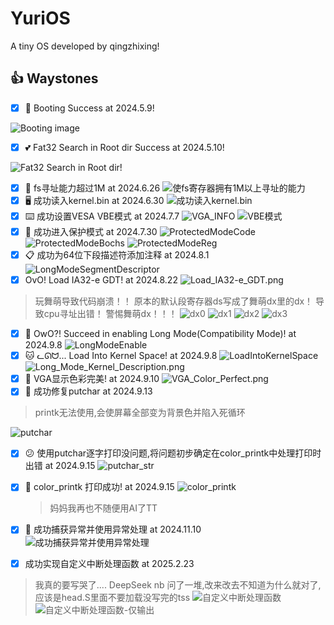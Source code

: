 # YuriOS

A tiny OS developed by qingzhixing!

## 👍 Waystones

- [X] 🍎 Booting Success at 2024.5.9!

![Booting image](assets/images/boot_success.png)

- [X] 💕 Fat32 Search in Root dir Success at 2024.5.10!

![Fat32 Search in Root dir!](assets/images/Fat32_Search_in_Root_dir!.png)

- [X] 🦄 fs寻址能力超过1M at 2024.6.26
  ![使fs寄存器拥有1M以上寻址的能力](assets/images/使fs寄存器拥有1M以上寻址的能力.png)
- [X] 🖥️ 成功读入kernel.bin at 2024.6.30
  ![成功读入kernel.bin](assets/images/read_kernel_bin.png)
- [X] ⌨️ 成功设置VESA VBE模式 at 2024.7.7
  ![VGA_INFO](assets/images/VGA_INFO.png)
  ![VBE模式](assets/images/VESA_VBE.png)
- [X] 🐳 成功进入保护模式 at 2024.7.30
  ![ProtectedModeCode](assets/images/ProtectedModeCode.png)
  ![ProtectedModeBochs](assets/images/ProtectedModeBochs.png)
  ![ProtectedModeReg](assets/images/ProtectedModeReg.png)
- [X] 📋 成功为64位下段描述符添加注释 at 2024.8.1
  ![LongModeSegmentDescriptor](assets/images/LongModeSegmentDescriptor.png)
- [X] OvO! Load IA32-e GDT! at 2024.8.22
  ![Load_IA32-e_GDT.png](assets/images/Load_IA32-e_GDT.png)

> 玩舞萌导致代码崩溃！！
> 原本的默认段寄存器ds写成了舞萌dx里的dx！
> 导致cpu寻址出错！
> 警惕舞萌dx！！！
> ![dx0](assets/images/dx0.png)
> ![dx1](assets/images/dx1.png)
> ![dx2](assets/images/dx2.png)
> ![dx3](assets/images/dx3.png)

- [X] 🍰 OwO?! Succeed in enabling Long Mode(Compatibility Mode)! at 2024.9.8
  ![LongModeEnable](assets/images/Enable_Long_Mode.png)
- [X] 🐱 ᓚᘏᗢ... Load Into Kernel Space! at 2024.9.8
  ![LoadIntoKernelSpace](assets/images/Load_Into_Kernel.png)
  ![Long_Mode_Kernel_Description.png](assets/images/Long_Mode_Kernel_Description.png)
- [X] 🌵 VGA显示色彩完美! at 2024.9.10
  ![VGA_Color_Perfect.png](assets/images/VGA显示色彩.png)
- [X] 🌈 成功修复putchar at 2024.9.13

> printk无法使用,会使屏幕全部变为背景色并陷入死循环

![putchar](assets/images/putchar.png)

- [X] 😕 使用putchar逐字打印没问题,将问题初步确定在color_printk中处理打印时出错 at 2024.9.15
  ![putchar_str](assets/images/putchar_str.png)
- [X] 🦙 color_printk 打印成功! at 2024.9.15
  ![color_printk](assets/images/color_printk.png)

  > 妈妈我再也不随便用AI了TT

>

- [X] 🦄 成功捕获异常并使用异常处理 at 2024.11.10
  ![成功捕获异常并使用异常处理](assets/images/成功捕获异常并使用异常处理.png)

- [X] 成功实现自定义中断处理函数 at 2025.2.23

> 我真的要写哭了.... DeepSeek nb 问了一堆,改来改去不知道为什么就对了,应该是head.S里面不要加载没写完的tss
![自定义中断处理函数](assets/images/自定义中断处理函数成功运行-2025-2-23.png)
![自定义中断处理函数-仅输出](assets/images/自定义中断处理函数-仅输出.png)
